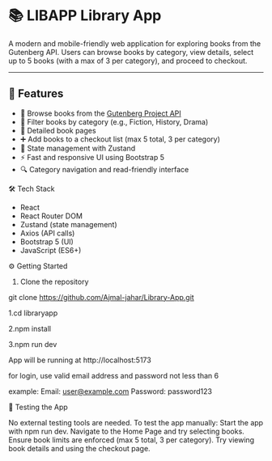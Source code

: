 # 📚 LIBAPP Library App

A modern and mobile-friendly web application for exploring books from the Gutenberg API. Users can browse books by category, view details, select up to 5 books (with a max of 3 per category), and proceed to checkout.

---

## 🚀 Features

- 📖 Browse books from the [Gutenberg Project API](https://gutendex.com)
- 🎯 Filter books by category (e.g., Fiction, History, Drama)
- 📄 Detailed book pages
- ➕ Add books to a checkout list (max 5 total, 3 per category)
- 🧮 State management with Zustand
- ⚡ Fast and responsive UI using Bootstrap 5
- 🔍 Category navigation and read-friendly interface

 🛠 Tech Stack

- React
- React Router DOM
- Zustand (state management)
- Axios (API calls)
- Bootstrap 5 (UI)
- JavaScript (ES6+)

⚙️ Getting Started

1. Clone the repository

 git clone https://github.com/Ajmal-jahar/Library-App.git
 
1.cd libraryapp

2.npm install

3.npm run dev

App will be running at http://localhost:5173

for login, use valid email address and password not less than 6

example:
Email: user@example.com
Password: password123

🧪 Testing the App

No external testing tools are needed. To test the app manually:
Start the app with npm run dev.
Navigate to the Home Page and try selecting books.
Ensure book limits are enforced (max 5 total, 3 per category).
Try viewing book details and using the checkout page.
